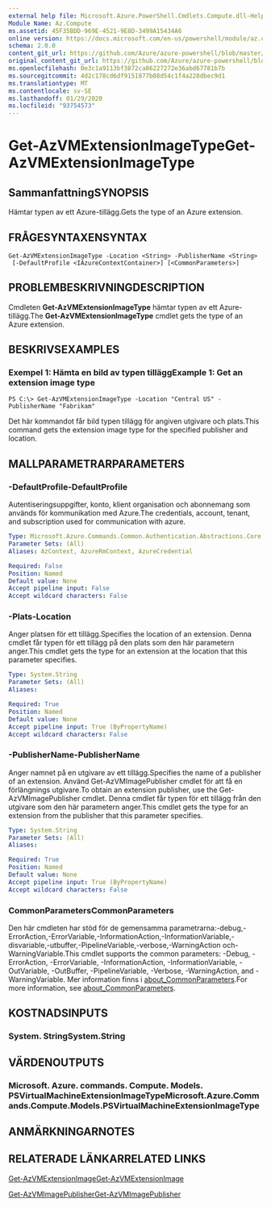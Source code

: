 ```yaml
---
external help file: Microsoft.Azure.PowerShell.Cmdlets.Compute.dll-Help.xml
Module Name: Az.Compute
ms.assetid: 45F35BDD-969E-4521-9E8D-3499A15434A6
online version: https://docs.microsoft.com/en-us/powershell/module/az.compute/get-azvmextensionimagetype
schema: 2.0.0
content_git_url: https://github.com/Azure/azure-powershell/blob/master/src/Compute/Compute/help/Get-AzVMExtensionImageType.md
original_content_git_url: https://github.com/Azure/azure-powershell/blob/master/src/Compute/Compute/help/Get-AzVMExtensionImageType.md
ms.openlocfilehash: 0e3c1a9113bf3872ca86227272e36abd67781b7b
ms.sourcegitcommit: 4d2c178cd6df9151877b08d54c1f4a228dbec9d1
ms.translationtype: MT
ms.contentlocale: sv-SE
ms.lasthandoff: 01/29/2020
ms.locfileid: "93754573"
---
```

# <span data-ttu-id="1afb2-101">Get-AzVMExtensionImageType</span><span class="sxs-lookup"><span data-stu-id="1afb2-101">Get-AzVMExtensionImageType</span></span>

## <span data-ttu-id="1afb2-102">Sammanfattning</span><span class="sxs-lookup"><span data-stu-id="1afb2-102">SYNOPSIS</span></span>
<span data-ttu-id="1afb2-103">Hämtar typen av ett Azure-tillägg.</span><span class="sxs-lookup"><span data-stu-id="1afb2-103">Gets the type of an Azure extension.</span></span>

## <span data-ttu-id="1afb2-104">FRÅGESYNTAXEN</span><span class="sxs-lookup"><span data-stu-id="1afb2-104">SYNTAX</span></span>

```
Get-AzVMExtensionImageType -Location <String> -PublisherName <String>
 [-DefaultProfile <IAzureContextContainer>] [<CommonParameters>]
```

## <span data-ttu-id="1afb2-105">PROBLEMBESKRIVNING</span><span class="sxs-lookup"><span data-stu-id="1afb2-105">DESCRIPTION</span></span>
<span data-ttu-id="1afb2-106">Cmdleten **Get-AzVMExtensionImageType** hämtar typen av ett Azure-tillägg.</span><span class="sxs-lookup"><span data-stu-id="1afb2-106">The **Get-AzVMExtensionImageType** cmdlet gets the type of an Azure extension.</span></span>

## <span data-ttu-id="1afb2-107">BESKRIVS</span><span class="sxs-lookup"><span data-stu-id="1afb2-107">EXAMPLES</span></span>

### <span data-ttu-id="1afb2-108">Exempel 1: Hämta en bild av typen tillägg</span><span class="sxs-lookup"><span data-stu-id="1afb2-108">Example 1: Get an extension image type</span></span>
```
PS C:\> Get-AzVMExtensionImageType -Location "Central US" -PublisherName "Fabrikam"
```

<span data-ttu-id="1afb2-109">Det här kommandot får bild typen tillägg för angiven utgivare och plats.</span><span class="sxs-lookup"><span data-stu-id="1afb2-109">This command gets the extension image type for the specified publisher and location.</span></span>

## <span data-ttu-id="1afb2-110">MALLPARAMETRAR</span><span class="sxs-lookup"><span data-stu-id="1afb2-110">PARAMETERS</span></span>

### <span data-ttu-id="1afb2-111">-DefaultProfile</span><span class="sxs-lookup"><span data-stu-id="1afb2-111">-DefaultProfile</span></span>
<span data-ttu-id="1afb2-112">Autentiseringsuppgifter, konto, klient organisation och abonnemang som används för kommunikation med Azure.</span><span class="sxs-lookup"><span data-stu-id="1afb2-112">The credentials, account, tenant, and subscription used for communication with azure.</span></span>

```yaml
Type: Microsoft.Azure.Commands.Common.Authentication.Abstractions.Core.IAzureContextContainer
Parameter Sets: (All)
Aliases: AzContext, AzureRmContext, AzureCredential

Required: False
Position: Named
Default value: None
Accept pipeline input: False
Accept wildcard characters: False
```

### <span data-ttu-id="1afb2-113">-Plats</span><span class="sxs-lookup"><span data-stu-id="1afb2-113">-Location</span></span>
<span data-ttu-id="1afb2-114">Anger platsen för ett tillägg.</span><span class="sxs-lookup"><span data-stu-id="1afb2-114">Specifies the location of an extension.</span></span>
<span data-ttu-id="1afb2-115">Denna cmdlet får typen för ett tillägg på den plats som den här parametern anger.</span><span class="sxs-lookup"><span data-stu-id="1afb2-115">This cmdlet gets the type for an extension at the location that this parameter specifies.</span></span>

```yaml
Type: System.String
Parameter Sets: (All)
Aliases:

Required: True
Position: Named
Default value: None
Accept pipeline input: True (ByPropertyName)
Accept wildcard characters: False
```

### <span data-ttu-id="1afb2-116">-PublisherName</span><span class="sxs-lookup"><span data-stu-id="1afb2-116">-PublisherName</span></span>
<span data-ttu-id="1afb2-117">Anger namnet på en utgivare av ett tillägg.</span><span class="sxs-lookup"><span data-stu-id="1afb2-117">Specifies the name of a publisher of an extension.</span></span>
<span data-ttu-id="1afb2-118">Använd Get-AzVMImagePublisher cmdlet för att få en förlängnings utgivare.</span><span class="sxs-lookup"><span data-stu-id="1afb2-118">To obtain an extension publisher, use the Get-AzVMImagePublisher cmdlet.</span></span>
<span data-ttu-id="1afb2-119">Denna cmdlet får typen för ett tillägg från den utgivare som den här parametern anger.</span><span class="sxs-lookup"><span data-stu-id="1afb2-119">This cmdlet gets the type for an extension from the publisher that this parameter specifies.</span></span>

```yaml
Type: System.String
Parameter Sets: (All)
Aliases:

Required: True
Position: Named
Default value: None
Accept pipeline input: True (ByPropertyName)
Accept wildcard characters: False
```

### <span data-ttu-id="1afb2-120">CommonParameters</span><span class="sxs-lookup"><span data-stu-id="1afb2-120">CommonParameters</span></span>
<span data-ttu-id="1afb2-121">Den här cmdleten har stöd för de gemensamma parametrarna:-debug,-ErrorAction,-ErrorVariable,-InformationAction,-InformationVariable,-disvariable,-utbuffer,-PipelineVariable,-verbose,-WarningAction och-WarningVariable.</span><span class="sxs-lookup"><span data-stu-id="1afb2-121">This cmdlet supports the common parameters: -Debug, -ErrorAction, -ErrorVariable, -InformationAction, -InformationVariable, -OutVariable, -OutBuffer, -PipelineVariable, -Verbose, -WarningAction, and -WarningVariable.</span></span> <span data-ttu-id="1afb2-122">Mer information finns i [about_CommonParameters](https://go.microsoft.com/fwlink/?LinkID=113216).</span><span class="sxs-lookup"><span data-stu-id="1afb2-122">For more information, see [about_CommonParameters](https://go.microsoft.com/fwlink/?LinkID=113216).</span></span>

## <span data-ttu-id="1afb2-123">KOSTNADS</span><span class="sxs-lookup"><span data-stu-id="1afb2-123">INPUTS</span></span>

### <span data-ttu-id="1afb2-124">System. String</span><span class="sxs-lookup"><span data-stu-id="1afb2-124">System.String</span></span>

## <span data-ttu-id="1afb2-125">VÄRDEN</span><span class="sxs-lookup"><span data-stu-id="1afb2-125">OUTPUTS</span></span>

### <span data-ttu-id="1afb2-126">Microsoft. Azure. commands. Compute. Models. PSVirtualMachineExtensionImageType</span><span class="sxs-lookup"><span data-stu-id="1afb2-126">Microsoft.Azure.Commands.Compute.Models.PSVirtualMachineExtensionImageType</span></span>

## <span data-ttu-id="1afb2-127">ANMÄRKNINGAR</span><span class="sxs-lookup"><span data-stu-id="1afb2-127">NOTES</span></span>

## <span data-ttu-id="1afb2-128">RELATERADE LÄNKAR</span><span class="sxs-lookup"><span data-stu-id="1afb2-128">RELATED LINKS</span></span>

[<span data-ttu-id="1afb2-129">Get-AzVMExtensionImage</span><span class="sxs-lookup"><span data-stu-id="1afb2-129">Get-AzVMExtensionImage</span></span>](./Get-AzVMExtensionImage.md)

[<span data-ttu-id="1afb2-130">Get-AzVMImagePublisher</span><span class="sxs-lookup"><span data-stu-id="1afb2-130">Get-AzVMImagePublisher</span></span>](./Get-AzVMImagePublisher.md)


